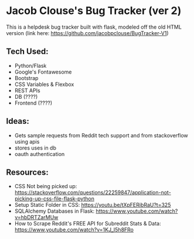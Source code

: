 # Jacob Clouse's Bug Tracker (ver 2)
This is a helpdesk bug tracker built with flask, modeled off the old HTML version (link here: https://github.com/jacobpclouse/BugTracker-V1)

## Tech Used: 
- Python/Flask
- Google's Fontawesome
- Bootstrap
- CSS Variables & Flexbox
- REST APIs
- DB (????)
- Frontend (????)

## Ideas:
- Gets sample requests from Reddit tech support and from stackoverflow using apis
- stores uses in db
- oauth authentication

## Resources:
- CSS Not being picked up: https://stackoverflow.com/questions/22259847/application-not-picking-up-css-file-flask-python
- Setup Static Folder in CSS: https://youtu.be/tXpFERibRaU?t=325
- SQLAlchemy Databases in Flask: https://www.youtube.com/watch?v=hbDRTZarMUw
- How to Scrape Reddit's FREE API for Subreddit Stats & Data: https://www.youtube.com/watch?v=1KJ_I5h8FRo
